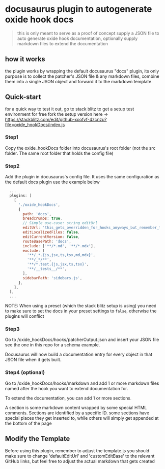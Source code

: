 # docusaurus plugin to autogenerate oxide hook docs
> this is only meant to serve as a proof of concept
supply a JSON file to auto generate oxide hook documentation,
optionally supply markdown files to extend the documentation

## how it works
the plugin works by wrapping the default docusaurus "docs" plugin, its only purpose is to collect the patcher's JSON file & any markdown files, combine them into a single JSON object and forward it to the markdown template. 

## Quick-start
for a quick way to test it out, go to stack blitz to get a setup test environment for free
fork the setup version here ⇒ https://stackblitz.com/edit/github-xoofvf-4zcnzu?file=oxide_hookDocs/index.js

### Step1
Copy the oxide_hookDocs folder into docusaurus's root folder (not the src folder. The same root folder that holds the config file)

### Step2
Add the plugin in docusaurus's config file. It uses the same configuration as the default docs plugin
use the example below 
```js
  ...
  plugins: [
    [
      './oxide_hookDocs',
      {
        path: 'docs',
        breadcrumbs: true,
        // Simple use-case: string editUrl
        editUrl: 'this_gets_overridden_for_hooks_anyways_but_remember_to_set_this_for_non_hook_content',
        editLocalizedFiles: false,
        editCurrentVersion: false,
        routeBasePath: 'docs',
        include: ['**/*.md', '**/*.mdx'],
        exclude: [
          '**/_*.{js,jsx,ts,tsx,md,mdx}',
          '**/_*/**',
          '**/*.test.{js,jsx,ts,tsx}',
          '**/__tests__/**',
        ],
        sidebarPath: 'sidebars.js',
      },
    ],
  ],
  ...
```
NOTE: When using a preset (which the stack blitz setup is using) you need to make sure to set the docs in your preset settings to `false`, otherwise the plugins will conflict

### Step3
Go to /oxide_hookDocs/hooks/patcherOutput.json and insert your JSON file
see the one in this repo for a schema example.

Docusaurus will now build a documentation entry for every object in that JSON file when it gets built.

### Step4 (optional)
Go to /oxide_hookDocs/hooks/markdown and add 1 or more markdown files named after the hook you want to extend documentation for.

To extend the documentation, you can add 1 or more sections.

A section is some markdown content wrapped by some special HTML comments. Sections are identified by a specific ID. some sections have special places they get inserted to, while others will simply get appended at the bottom of the page

## Modify the Template
Before using this plugin, remember to adjust the template.js
you should make sure to change 'defaultEditUrl' and 'customEditBase' to the relevant GitHub links, but feel free to adjust the actual markdown that gets created

